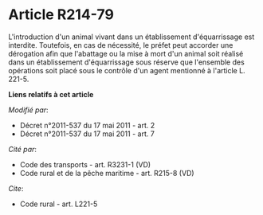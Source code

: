 # Article R214-79

L'introduction d'un animal vivant dans un établissement d'équarrissage est interdite. Toutefois, en cas de nécessité, le
préfet peut accorder une dérogation afin que l'abattage ou la mise à mort d'un animal soit réalisé dans un établissement
d'équarrissage sous réserve que l'ensemble des opérations soit placé sous le contrôle d'un agent mentionné à l'article L.
221-5.

**Liens relatifs à cet article**

_Modifié par_:

  - Décret n°2011-537 du 17 mai 2011 - art. 2
  - Décret n°2011-537 du 17 mai 2011 - art. 7

_Cité par_:

  - Code des transports - art. R3231-1 (VD)
  - Code rural et de la pêche maritime - art. R215-8 (VD)

_Cite_:

  - Code rural - art. L221-5
